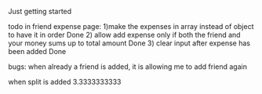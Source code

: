 Just getting started

todo in friend expense page:
1)make the expenses in array instead of object to have it in order  Done
2) allow add expense only if both the friend and your money sums up to total amount Done
3) clear input after expense has been added Done


bugs:
when already a friend is added, it is allowing me to add friend again


when split is added 3.3333333333


